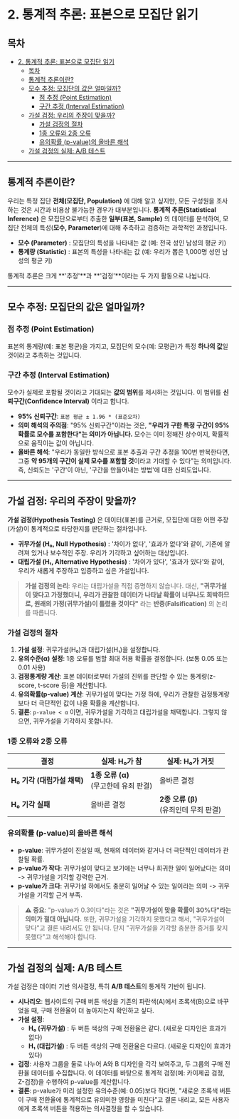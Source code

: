# 2. 통계적 추론: 표본으로 모집단 읽기

## 목차
- [2. 통계적 추론: 표본으로 모집단 읽기](#2-통계적-추론-표본으로-모집단-읽기)
  - [목차](#목차)
  - [통계적 추론이란?](#통계적-추론이란)
  - [모수 추정: 모집단의 값은 얼마일까?](#모수-추정-모집단의-값은-얼마일까)
    - [점 추정 (Point Estimation)](#점-추정-point-estimation)
    - [구간 추정 (Interval Estimation)](#구간-추정-interval-estimation)
  - [가설 검정: 우리의 주장이 맞을까?](#가설-검정-우리의-주장이-맞을까)
    - [가설 검정의 절차](#가설-검정의-절차)
    - [1종 오류와 2종 오류](#1종-오류와-2종-오류)
    - [유의확률 (p-value)의 올바른 해석](#유의확률-p-value의-올바른-해석)
  - [가설 검정의 실제: A/B 테스트](#가설-검정의-실제-ab-테스트)

---

## 통계적 추론이란?

우리는 특정 집단 **전체(모집단, Population)** 에 대해 알고 싶지만, 모든 구성원을 조사하는 것은 시간과 비용상 불가능한 경우가 대부분입니다. **통계적 추론(Statistical Inference)** 은 모집단으로부터 추출한 **일부(표본, Sample)** 의 데이터를 분석하여, 모집단 전체의 특성(**모수, Parameter**)에 대해 추측하고 검증하는 과학적인 과정입니다.

- **모수 (Parameter)** : 모집단의 특성을 나타내는 값 (예: 전국 성인 남성의 평균 키)
- **통계량 (Statistic)** : 표본의 특성을 나타내는 값 (예: 우리가 뽑은 1,000명 성인 남성의 평균 키)

통계적 추론은 크게 **'추정'**과 **'검정'**이라는 두 가지 활동으로 나뉩니다.

---

## 모수 추정: 모집단의 값은 얼마일까?

### 점 추정 (Point Estimation)
표본의 통계량(예: 표본 평균)을 가지고, 모집단의 모수(예: 모평균)가 특정 **하나의 값**일 것이라고 추측하는 것입니다.

### 구간 추정 (Interval Estimation)
모수가 실제로 포함될 것이라고 기대되는 **값의 범위**를 제시하는 것입니다. 이 범위를 **신뢰구간(Confidence Interval)** 이라고 합니다.

- **95% 신뢰구간**: `표본 평균 ± 1.96 * (표준오차)`
- **의미 해석의 주의점**: "95% 신뢰구간"이라는 것은, **"우리가 구한 특정 구간이 95% 확률로 모수를 포함한다"는 의미가 아닙니다.** 모수는 이미 정해진 상수이지, 확률적으로 움직이는 값이 아닙니다.
- **올바른 해석**: "우리가 동일한 방식으로 표본 추출과 구간 추정을 100번 반복한다면, 그중 **약 95개의 구간이 실제 모수를 포함할 것**이라고 기대할 수 있다"는 의미입니다. 즉, 신뢰도는 '구간'이 아닌, '구간을 만들어내는 방법'에 대한 신뢰도입니다.

---

## 가설 검정: 우리의 주장이 맞을까?

**가설 검정(Hypothesis Testing)** 은 데이터(표본)를 근거로, 모집단에 대한 어떤 주장(가설)이 통계적으로 타당한지를 판단하는 절차입니다.

- **귀무가설 (H₀, Null Hypothesis)** : '차이가 없다', '효과가 없다'와 같이, 기존에 알려져 있거나 보수적인 주장. 우리가 기각하고 싶어하는 대상입니다.
- **대립가설 (H₁, Alternative Hypothesis)** : '차이가 있다', '효과가 있다'와 같이, 우리가 새롭게 주장하고 입증하고 싶은 가설입니다.

> **가설 검정의 논리**: 우리는 대립가설을 직접 증명하지 않습니다. 대신, **"귀무가설이 맞다고 가정했더니, 우리가 관찰한 데이터가 나타날 확률이 너무나도 희박하므로, 원래의 가정(귀무가설)이 틀렸을 것이다"**  라는 **반증(Falsification)** 의 논리를 따릅니다.

### 가설 검정의 절차
1.  **가설 설정**: 귀무가설(H₀)과 대립가설(H₁)을 설정합니다.
2.  **유의수준(α) 설정**: 1종 오류를 범할 최대 허용 확률을 결정합니다. (보통 0.05 또는 0.01 사용)
3.  **검정통계량 계산**: 표본 데이터로부터 가설의 진위를 판단할 수 있는 통계량(z-score, t-score 등)을 계산합니다.
4.  **유의확률(p-value) 계산**: 귀무가설이 맞다는 가정 하에, 우리가 관찰한 검정통계량보다 더 극단적인 값이 나올 확률을 계산합니다.
5.  **결론**: `p-value < α` 이면, 귀무가설을 기각하고 대립가설을 채택합니다. 그렇지 않으면, 귀무가설을 기각하지 못합니다.

### 1종 오류와 2종 오류

| 결정 | 실제: H₀가 참 | 실제: H₀가 거짓 |
|---|---|---|
| **H₀ 기각 (대립가설 채택)**  | **1종 오류 (α)** <br>(무고한데 유죄 판결) | 올바른 결정 |
| **H₀ 기각 실패** | 올바른 결정 | **2종 오류 (β)** <br>(유죄인데 무죄 판결) |

### 유의확률 (p-value)의 올바른 해석

- **p-value**: 귀무가설이 진실일 때, 현재의 데이터와 같거나 더 극단적인 데이터가 관찰될 확률.
- **p-value가 작다**: 귀무가설이 맞다고 보기에는 너무나 희귀한 일이 일어났다는 의미 -> 귀무가설을 기각할 강력한 근거.
- **p-value가 크다**: 귀무가설 하에서도 충분히 일어날 수 있는 일이라는 의미 -> 귀무가설을 기각할 근거 부족.

> **⚠️ 중요**: "p-value가 0.3이다"라는 것은 **"귀무가설이 맞을 확률이 30%다"라는 의미가 절대 아닙니다.** 또한, 귀무가설을 기각하지 못했다고 해서, "귀무가설이 맞다"고 결론 내려서도 안 됩니다. 단지 "귀무가설을 기각할 충분한 증거를 찾지 못했다"고 해석해야 합니다.

---

## 가설 검정의 실제: A/B 테스트

가설 검정은 데이터 기반 의사결정, 특히 **A/B 테스트**의 통계적 기반이 됩니다.

- **시나리오**: 웹사이트의 구매 버튼 색상을 기존의 파란색(A)에서 초록색(B)으로 바꾸었을 때, 구매 전환율이 더 높아지는지 확인하고 싶다.
- **가설 설정**:
    - **H₀ (귀무가설)** : 두 버튼 색상의 구매 전환율은 같다. (새로운 디자인은 효과가 없다)
    - **H₁ (대립가설)** : 두 버튼 색상의 구매 전환율은 다르다. (새로운 디자인이 효과가 있다)
- **검정**: 사용자 그룹을 둘로 나누어 A와 B 디자인을 각각 보여주고, 두 그룹의 구매 전환율 데이터를 수집합니다. 이 데이터를 바탕으로 통계적 검정(예: 카이제곱 검정, Z-검정)을 수행하여 p-value를 계산합니다.
- **결론**: p-value가 미리 설정한 유의수준(예: 0.05)보다 작다면, "새로운 초록색 버튼이 구매 전환율에 통계적으로 유의미한 영향을 미친다"고 결론 내리고, 모든 사용자에게 초록색 버튼을 적용하는 의사결정을 할 수 있습니다.